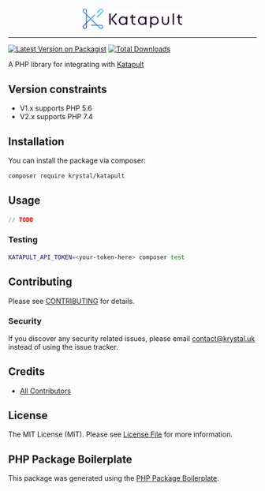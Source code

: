 <p align="center"><img src="./katapult_logo.svg" alt="Katapult logo" width="40%" /></p>

---

[![Latest Version on Packagist](https://img.shields.io/packagist/v/krystal/katapult.svg?style=flat-square)](https://packagist.org/packages/krystal/katapult)
[![Total Downloads](https://img.shields.io/packagist/dt/krystal/katapult.svg?style=flat-square)](https://packagist.org/packages/krystal/katapult)

A PHP library for integrating with [Katapult](https://katapult.io/)

## Version constraints
* V1.x supports PHP 5.6
* V2.x supports PHP 7.4

## Installation

You can install the package via composer:

```bash
composer require krystal/katapult
```

## Usage

``` php
// TODO
```

### Testing

``` bash
KATAPULT_API_TOKEN=<your-token-here> composer test
```

## Contributing

Please see [CONTRIBUTING](CONTRIBUTING.md) for details.

### Security

If you discover any security related issues, please email contact@krystal.uk instead of using the issue tracker.

## Credits

- [All Contributors](../../contributors)

## License

The MIT License (MIT). Please see [License File](LICENSE.md) for more information.

## PHP Package Boilerplate

This package was generated using the [PHP Package Boilerplate](https://laravelpackageboilerplate.com).
